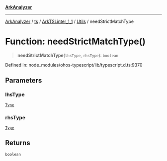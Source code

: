 [**ArkAnalyzer**](../../../../../../../../README.md)

***

[ArkAnalyzer](../../../../../../../../globals.md) / [ts](../../../../../README.md) / [ArkTSLinter\_1\_1](../../../README.md) / [Utils](../README.md) / needStrictMatchType

# Function: needStrictMatchType()

> **needStrictMatchType**(`lhsType`, `rhsType`): `boolean`

Defined in: node\_modules/ohos-typescript/lib/typescript.d.ts:9370

## Parameters

### lhsType

[`Type`](../../../../../interfaces/Type.md)

### rhsType

[`Type`](../../../../../interfaces/Type.md)

## Returns

`boolean`
